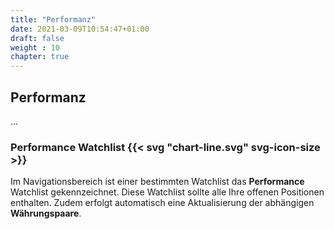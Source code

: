 ```yaml
---
title: "Performanz"
date: 2021-03-09T10:54:47+01:00
draft: false
weight : 10
chapter: true
---
```

## Performanz
...

### Performance Watchlist {{< svg "chart-line.svg" svg-icon-size >}}
Im Navigationsbereich ist einer bestimmten Watchlist das **Performance** Watchlist gekennzeichnet. Diese Watchlist sollte alle Ihre offenen Positionen enthalten. Zudem erfolgt automatisch eine Aktualisierung der abhängigen **Währungspaare**.
